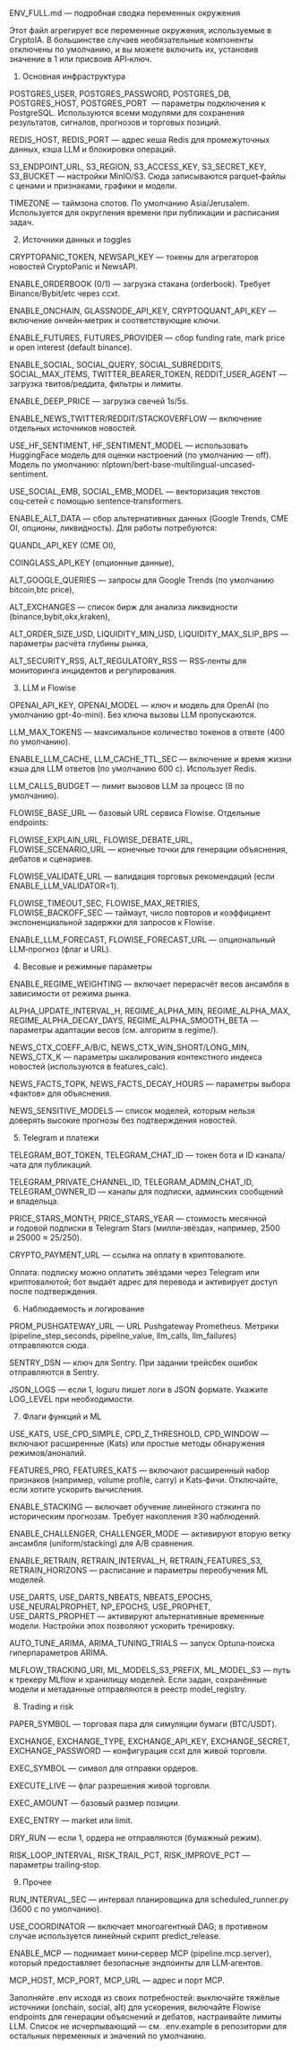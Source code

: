 ENV_FULL.md — подробная сводка переменных окружения

Этот файл агрегирует все переменные окружения, используемые в CryptoIA. В большинстве случаев необязательные компоненты отключены по умолчанию, и вы можете включить их, установив значение в 1 или присвоив API‑ключ.

1. Основная инфраструктура

POSTGRES_USER, POSTGRES_PASSWORD, POSTGRES_DB, POSTGRES_HOST, POSTGRES_PORT  — параметры подключения к PostgreSQL. Используются всеми модулями для сохранения результатов, сигналов, прогнозов и торговых позиций.

REDIS_HOST, REDIS_PORT — адрес кеша Redis для промежуточных данных, кэша LLM и блокировки операций.

S3_ENDPOINT_URL, S3_REGION, S3_ACCESS_KEY, S3_SECRET_KEY, S3_BUCKET — настройки MinIO/S3. Сюда записываются parquet‑файлы с ценами и признаками, графики и модели.

TIMEZONE — таймзона слотов. По умолчанию Asia/Jerusalem. Используется для округления времени при публикации и расписания задач.

2. Источники данных и toggles

CRYPTOPANIC_TOKEN, NEWSAPI_KEY — токены для агрегаторов новостей CryptoPanic и NewsAPI.

ENABLE_ORDERBOOK (0/1) — загрузка стакана (orderbook). Требует Binance/Bybit/etc через ccxt.

ENABLE_ONCHAIN, GLASSNODE_API_KEY, CRYPTOQUANT_API_KEY — включение ончейн‑метрик и соответствующие ключи.

ENABLE_FUTURES, FUTURES_PROVIDER — сбор funding rate, mark price и open interest (default binance).

ENABLE_SOCIAL, SOCIAL_QUERY, SOCIAL_SUBREDDITS, SOCIAL_MAX_ITEMS, TWITTER_BEARER_TOKEN, REDDIT_USER_AGENT — загрузка твитов/реддита, фильтры и лимиты.

ENABLE_DEEP_PRICE — загрузка свечей 1s/5s.

ENABLE_NEWS_TWITTER/REDDIT/STACKOVERFLOW — включение отдельных источников новостей.

USE_HF_SENTIMENT, HF_SENTIMENT_MODEL — использовать HuggingFace модель для оценки настроений (по умолчанию — off). Модель по умолчанию: nlptown/bert-base-multilingual-uncased-sentiment.

USE_SOCIAL_EMB, SOCIAL_EMB_MODEL — векторизация текстов соц‑сетей с помощью sentence‑transformers.

ENABLE_ALT_DATA — сбор альтернативных данных (Google Trends, CME OI, опционы, ликвидность). Для работы потребуются:

QUANDL_API_KEY (CME OI),

COINGLASS_API_KEY (опционные данные),

ALT_GOOGLE_QUERIES — запросы для Google Trends (по умолчанию bitcoin,btc price),

ALT_EXCHANGES — список бирж для анализа ликвидности (binance,bybit,okx,kraken),

ALT_ORDER_SIZE_USD, LIQUIDITY_MIN_USD, LIQUIDITY_MAX_SLIP_BPS — параметры расчёта глубины рынка,

ALT_SECURITY_RSS, ALT_REGULATORY_RSS — RSS‑ленты для мониторинга инцидентов и регулирования.

3. LLM и Flowise

OPENAI_API_KEY, OPENAI_MODEL — ключ и модель для OpenAI (по умолчанию gpt-4o-mini). Без ключа вызовы LLM пропускаются.

LLM_MAX_TOKENS — максимальное количество токенов в ответе (400 по умолчанию).

ENABLE_LLM_CACHE, LLM_CACHE_TTL_SEC — включение и время жизни кэша для LLM ответов (по умолчанию 600 с). Использует Redis.

LLM_CALLS_BUDGET — лимит вызовов LLM за процесс (8 по умолчанию).

FLOWISE_BASE_URL — базовый URL сервиса Flowise. Отдельные endpoints:

FLOWISE_EXPLAIN_URL, FLOWISE_DEBATE_URL, FLOWISE_SCENARIO_URL — конечные точки для генерации объяснения, дебатов и сценариев.

FLOWISE_VALIDATE_URL — валидация торговых рекомендаций (если ENABLE_LLM_VALIDATOR=1).

FLOWISE_TIMEOUT_SEC, FLOWISE_MAX_RETRIES, FLOWISE_BACKOFF_SEC — таймаут, число повторов и коэффициент экспоненциальной задержки для запросов к Flowise.

ENABLE_LLM_FORECAST, FLOWISE_FORECAST_URL — опциональный LLM‑прогноз (флаг и URL).

4. Весовые и режимные параметры

ENABLE_REGIME_WEIGHTING — включает перерасчёт весов ансамбля в зависимости от режима рынка.

ALPHA_UPDATE_INTERVAL_H, REGIME_ALPHA_MIN, REGIME_ALPHA_MAX, REGIME_ALPHA_DECAY_DAYS, REGIME_ALPHA_SMOOTH_BETA — параметры адаптации весов (см. алгоритм в regime/).

NEWS_CTX_COEFF_A/B/C, NEWS_CTX_WIN_SHORT/LONG_MIN, NEWS_CTX_K — параметры шкалирования контекстного индекса новостей (используются в features_calc).

NEWS_FACTS_TOPK, NEWS_FACTS_DECAY_HOURS — параметры выбора «фактов» для объяснения.

NEWS_SENSITIVE_MODELS — список моделей, которым нельзя доверять высокие прогнозы без подтверждения новостей.

5. Telegram и платежи

TELEGRAM_BOT_TOKEN, TELEGRAM_CHAT_ID — токен бота и ID канала/чата для публикаций.

TELEGRAM_PRIVATE_CHANNEL_ID, TELEGRAM_ADMIN_CHAT_ID, TELEGRAM_OWNER_ID — каналы для подписки, админских сообщений и владельца.

PRICE_STARS_MONTH, PRICE_STARS_YEAR — стоимость месячной и годовой подписки в Telegram Stars (милли‑звёздах, например, 2500 и 25000 ≈ $25/$250).

CRYPTO_PAYMENT_URL — ссылка на оплату в криптовалюте.

Оплата: подписку можно оплатить звёздами через Telegram или криптовалютой; бот выдаёт адрес для перевода и активирует доступ после подтверждения.


6. Наблюдаемость и логирование

PROM_PUSHGATEWAY_URL — URL Pushgateway Prometheus. Метрики (pipeline_step_seconds, pipeline_value, llm_calls, llm_failures) отправляются сюда.

SENTRY_DSN — ключ для Sentry. При задании трейсбек ошибок отправляются в Sentry.

JSON_LOGS — если 1, loguru пишет логи в JSON формате. Укажите LOG_LEVEL при необходимости.

7. Флаги функций и ML

USE_KATS, USE_CPD_SIMPLE, CPD_Z_THRESHOLD, CPD_WINDOW — включают расширенные (Kats) или простые методы обнаружения режимов/аноналий.

FEATURES_PRO, FEATURES_KATS — включают расширенный набор признаков (например, volume profile, carry) и Kats‑фичи. Отключайте, если хотите ускорить вычисления.

ENABLE_STACKING — включает обучение линейного стэкинга по историческим прогнозам. Требует накопления ≥30 наблюдений.

ENABLE_CHALLENGER, CHALLENGER_MODE — активируют вторую ветку ансамбля (uniform/stacking) для A/B сравнения.

ENABLE_RETRAIN, RETRAIN_INTERVAL_H, RETRAIN_FEATURES_S3, RETRAIN_HORIZONS — расписание и параметры переобучения ML моделей.

USE_DARTS, USE_DARTS_NBEATS, NBEATS_EPOCHS, USE_NEURALPROPHET, NP_EPOCHS, USE_PROPHET, USE_DARTS_PROPHET — активируют альтернативные временные модели. Настройки эпох позволяют ускорить тренировку.

AUTO_TUNE_ARIMA, ARIMA_TUNING_TRIALS — запуск Optuna‑поиска гиперпараметров ARIMA.

MLFLOW_TRACKING_URI, ML_MODELS_S3_PREFIX, ML_MODEL_S3 — путь к трекеру MLflow и хранилищу моделей. Если задан, сохранённые модели и метаданные отправляются в реестр model_registry.

8. Trading и risk

PAPER_SYMBOL — торговая пара для симуляции бумаги (BTC/USDT).

EXCHANGE, EXCHANGE_TYPE, EXCHANGE_API_KEY, EXCHANGE_SECRET, EXCHANGE_PASSWORD — конфигурация ccxt для живой торговли.

EXEC_SYMBOL — символ для отправки ордеров.

EXECUTE_LIVE — флаг разрешения живой торговли.

EXEC_AMOUNT — базовый размер позиции.

EXEC_ENTRY — market или limit.

DRY_RUN — если 1, ордера не отправляются (бумажный режим).

RISK_LOOP_INTERVAL, RISK_TRAIL_PCT, RISK_IMPROVE_PCT — параметры trailing‑stop.

9. Прочее

RUN_INTERVAL_SEC — интервал планировщика для scheduled_runner.py (3600 с по умолчанию).

USE_COORDINATOR — включает многоагентный DAG; в противном случае используется линейный скрипт predict_release.

ENABLE_MCP — поднимает мини‑сервер MCP (pipeline.mcp.server), который предоставляет безопасные эндпоинты для LLM‑агентов.

MCP_HOST, MCP_PORT, MCP_URL — адрес и порт MCP.

Заполняйте .env исходя из своих потребностей: выключайте тяжёлые источники (onchain, social, alt) для ускорения, включайте Flowise endpoints для генерации объяснений и дебатов, настраивайте лимиты LLM. Список не исчерпывающий — см. .env.example в репозитории для остальных переменных и значений по умолчанию.
